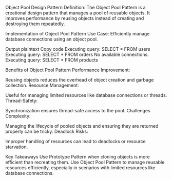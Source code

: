 Object Pool Design Pattern
Definition:
The Object Pool Pattern is a creational design pattern that manages a pool of reusable objects. It improves performance by reusing objects instead of creating and destroying them repeatedly.

Implementation of Object Pool Pattern
Use Case:
Efficiently manage database connections using an object pool.



Output
plaintext
Copy code
Executing query: SELECT * FROM users
Executing query: SELECT * FROM orders
No available connections.
Executing query: SELECT * FROM products



Benefits of Object Pool Pattern
Performance Improvement:

Reusing objects reduces the overhead of object creation and garbage collection.
Resource Management:

Useful for managing limited resources like database connections or threads.
Thread-Safety:

Synchronization ensures thread-safe access to the pool.
Challenges
Complexity:

Managing the lifecycle of pooled objects and ensuring they are returned properly can be tricky.
Deadlock Risks:

Improper handling of resources can lead to deadlocks or resource starvation.


Key Takeaways
Use Prototype Pattern when cloning objects is more efficient than recreating them.
Use Object Pool Pattern to manage reusable resources efficiently, especially in scenarios with limited resources like database connections.
